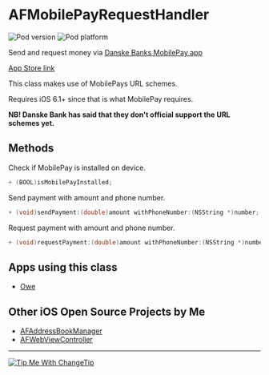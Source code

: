 AFMobilePayRequestHandler
=======================

![Pod version](http://img.shields.io/cocoapods/v/AFMobilePayRequestHandler.svg?style=flat)
![Pod platform](http://img.shields.io/cocoapods/p/AFMobilePayRequestHandler.svg?style=flat)

Send and request money via [Danske Banks MobilePay app](http://www.danskebank.dk/da-dk/privat/selvbetjening/produkter/pages/mobilepay.aspx) 

[App Store link](https://itunes.apple.com/dk/app/mobilepay-by-danske-bank/id624499138?at=10lHcz)

This class makes use of MobilePays URL schemes.

Requires iOS 6.1+ since that is what MobilePay requires.

__NB! Danske Bank has said that they don't official support the URL schemes yet.__


## Methods

Check if MobilePay is installed on device.

```objectivec
+ (BOOL)isMobilePayInstalled;
```

Send payment with amount and phone number.

```objectivec
+ (void)sendPayment:(double)amount withPhoneNumber:(NSString *)number;
```

Request payment with amount and phone number.

```objectivec
+ (void)requestPayment:(double)amount withPhoneNumber:(NSString *)number;
```

## Apps using this class

- [Owe](https://itunes.apple.com/dk/app/owe/id819490019?mt=8&at=10lHcz)


## Other iOS Open Source Projects by Me

- [AFAddressBookManager](https://github.com/Fogh/AFAddressBookManager)
- [AFWebViewController](https://github.com/Fogh/AFWebViewController)


---

<a href="http://Fogh.tip.me">
  <img
    alt="Tip Me With ChangeTip"
    src="https://cdn.changetip.com/img/logos/tipme_square.png?1"/>
</a>
